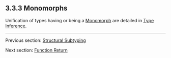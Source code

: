 ## 3.3.3 Monomorphs

Unification of types having or being a [Monomorph](https://github.com/Simn/HaxeManual/tree/master/md/manual/2.9-Monomorph.md) are detailed in [Type Inference](https://github.com/Simn/HaxeManual/tree/master/md/manual/3.4-Type_Inference.md).

---

Previous section: [Structural Subtyping](https://github.com/Simn/HaxeManual/tree/master/md/manual/3.3.2-Structural_Subtyping.md)

Next section: [Function Return](https://github.com/Simn/HaxeManual/tree/master/md/manual/3.3.4-Function_Return.md)
